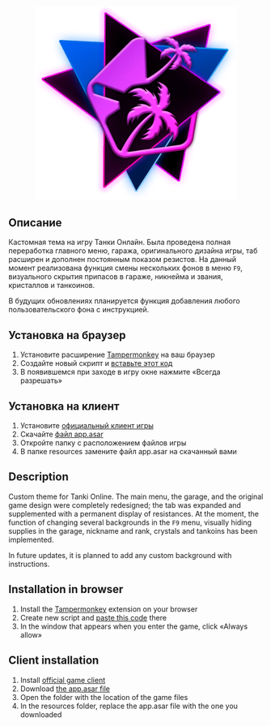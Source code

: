 <p align="center"><img src="https://raw.githubusercontent.com/Indifferental/Retrospective/main/assets/newlogo.webp" alt="logo" style="width: 400px"/></p>

## Описание
Кастомная тема на игру Танки Онлайн. Была проведена полная переработка главного меню, гаража, оригинального дизайна игры, таб расширен и дополнен постоянным показом резистов. На данный момент реализована функция смены нескольких фонов в меню `F9`, визуального скрытия припасов в гараже, никнейма и звания, кристаллов и танкоинов.

В будущих обновлениях планируется функция добавления любого пользовательского фона с инструкцией.

## Установка на браузер
1. Установите расширение [Tampermonkey](https://www.tampermonkey.net/) на ваш браузер
2. Создайте новый скрипт и [вставьте этот код](https://github.com/Indifferental/Retrospective/blob/main/scripts/user.js)
3. В появившемся при заходе в игру окне нажмите «Всегда разрешать»

## Установка на клиент
1. Установите [официальный клиент игры](https://tankionline.com/desktop/TankiOnlineSetup.exe)
2. Скачайте [файл app.asar](https://github.com/Indifferental/Retrospective/raw/main/scripts/app.asar)
3. Откройте папку с расположением файлов игры
4. В папке resources замените файл app.asar на скачанный вами

## Description
Custom theme for Tanki Online. The main menu, the garage, and the original game design were completely redesigned; the tab was expanded and supplemented with a permanent display of resistances. At the moment, the function of changing several backgrounds in the `F9` menu, visually hiding supplies in the garage, nickname and rank, crystals and tankoins has been implemented.

In future updates, it is planned to add any custom background with instructions.

## Installation in browser
1. Install the [Tampermonkey](https://www.tampermonkey.net/) extension on your browser
2. Create new script and [paste this code](https://github.com/Indifferental/Retrospective/blob/main/scripts/user.js) there
3. In the window that appears when you enter the game, click «Always allow»

## Client installation
1. Install [official game client](https://tankionline.com/desktop/TankiOnlineSetup.exe)
2. Download [the app.asar file](https://github.com/Indifferental/Retrospective/raw/main/scripts/app.asar)
3. Open the folder with the location of the game files
4. In the resources folder, replace the app.asar file with the one you downloaded
